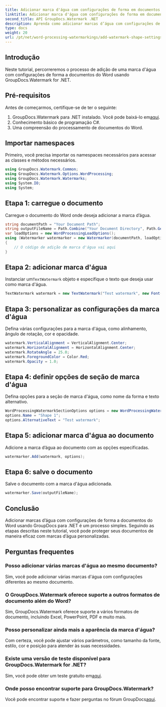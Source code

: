 ```yaml
---
title: Adicionar marca d'água com configurações de forma em documentos do Word
linktitle: Adicionar marca d'água com configurações de forma em documentos do Word
second_title: API GroupDocs.Watermark .NET
description: Aprenda como adicionar marcas d’água com configurações de forma a documentos do Word usando GroupDocs para .NET. Proteja seus documentos de forma eficaz.
type: docs
weight: 20
url: /pt/net/word-processing-watermarkings/add-watermark-shape-settings-word-docs/
---
```

## Introdução
Neste tutorial, percorreremos o processo de adição de uma marca d'água com configurações de forma a documentos do Word usando GroupDocs.Watermark for .NET.
## Pré-requisitos
Antes de começarmos, certifique-se de ter o seguinte:
1.  GroupDocs.Watermark para .NET instalado. Você pode baixá-lo em[aqui](https://releases.groupdocs.com/Watermark/net/).
2. Conhecimento básico de programação C#.
3. Uma compreensão do processamento de documentos do Word.

## Importar namespaces
Primeiro, você precisa importar os namespaces necessários para acessar as classes e métodos necessários.
```csharp
using GroupDocs.Watermark.Common;
using GroupDocs.Watermark.Options.WordProcessing;
using GroupDocs.Watermark.Watermarks;
using System.IO;
using System;
```
## Etapa 1: carregue o documento
Carregue o documento do Word onde deseja adicionar a marca d’água.
```csharp
string documentPath = "Your Document Path";
string outputFileName = Path.Combine("Your Document Directory", Path.GetFileName(documentPath));
var loadOptions = new WordProcessingLoadOptions();
using (Watermarker watermarker = new Watermarker(documentPath, loadOptions))
{
    // O código de adição de marca d'água vai aqui
}
```
## Etapa 2: adicionar marca d'água
 Instanciar um`TextWatermark` objeto e especifique o texto que deseja usar como marca d'água.
```csharp
TextWatermark watermark = new TextWatermark("Test watermark", new Font("Arial", 19));
```
## Etapa 3: personalizar as configurações da marca d'água
Defina várias configurações para a marca d'água, como alinhamento, ângulo de rotação, cor e opacidade.
```csharp
watermark.VerticalAlignment = VerticalAlignment.Center;
watermark.HorizontalAlignment = HorizontalAlignment.Center;
watermark.RotateAngle = 25.0;
watermark.ForegroundColor = Color.Red;
watermark.Opacity = 1.0;
```
## Etapa 4: definir opções de seção de marca d'água
Defina opções para a seção de marca d'água, como nome da forma e texto alternativo.
```csharp
WordProcessingWatermarkSectionOptions options = new WordProcessingWatermarkSectionOptions();
options.Name = "Shape 1";
options.AlternativeText = "Test watermark";
```
## Etapa 5: adicionar marca d'água ao documento
Adicione a marca d’água ao documento com as opções especificadas.
```csharp
watermarker.Add(watermark, options);
```
## Etapa 6: salve o documento
Salve o documento com a marca d'água adicionada.
```csharp
watermarker.Save(outputFileName);
```

## Conclusão
Adicionar marcas d’água com configurações de forma a documentos do Word usando GroupDocs para .NET é um processo simples. Seguindo as etapas descritas neste tutorial, você pode proteger seus documentos de maneira eficaz com marcas d’água personalizadas.
## Perguntas frequentes
### Posso adicionar várias marcas d'água ao mesmo documento?
Sim, você pode adicionar várias marcas d'água com configurações diferentes ao mesmo documento.
### O GroupDocs.Watermark oferece suporte a outros formatos de documento além do Word?
Sim, GroupDocs.Watermark oferece suporte a vários formatos de documento, incluindo Excel, PowerPoint, PDF e muito mais.
### Posso personalizar ainda mais a aparência da marca d'água?
Com certeza, você pode ajustar vários parâmetros, como tamanho da fonte, estilo, cor e posição para atender às suas necessidades.
### Existe uma versão de teste disponível para GroupDocs.Watermark for .NET?
 Sim, você pode obter um teste gratuito em[aqui](https://releases.groupdocs.com/).
### Onde posso encontrar suporte para GroupDocs.Watermark?
 Você pode encontrar suporte e fazer perguntas no fórum GroupDocs[aqui](https://forum.groupdocs.com/c/watermark/19).